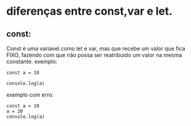 # diferenças entre const,var e let.

## const:
Const é uma variavel como let e var, mas  que recebe um valor que fica FIXO, fazendo com que não possa ser reatribuido um valor na mesma constante.
exemplo:
```
const a = 10

console.log(a)
```
exemplo com erro:
```
const a = 10
a = 20
console.log(a)